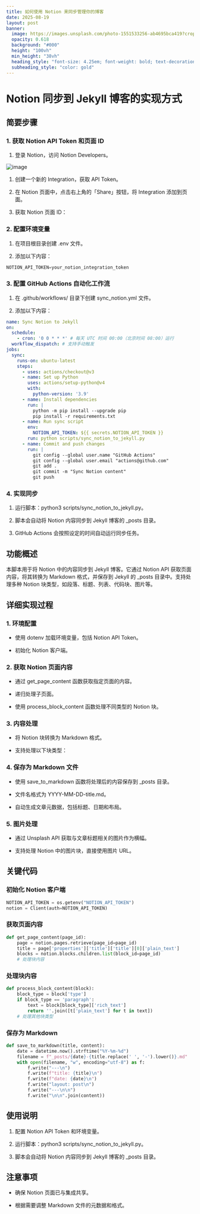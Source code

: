 ```yaml
---
title: 如何使用 Notion 来同步管理你的博客
date: 2025-08-19
layout: post
banner:
  image: https://images.unsplash.com/photo-1551533256-ab4695bca419?crop=entropy&cs=tinysrgb&fit=max&fm=jpg&ixid=M3w2OTIwMzJ8MHwxfHJhbmRvbXx8fHx8fHx8fDE3NTU1OTkwMTF8&ixlib=rb-4.1.0&q=80&w=1080
  opacity: 0.618
  background: "#000"
  height: "100vh"
  min_height: "38vh"
  heading_style: "font-size: 4.25em; font-weight: bold; text-decoration: underline"
  subheading_style: "color: gold"
---
```


# Notion 同步到 Jekyll 博客的实现方式

## 简要步骤

### 1. 获取 Notion API Token 和页面 ID

1. 登录 Notion，访问 Notion Developers。

![image](https://prod-files-secure.s3.us-west-2.amazonaws.com/a7a0cc5a-89b9-4cda-8686-1fba0ca52f40/d19c1afe-dea5-4312-9333-786b0ba83054/image.png?X-Amz-Algorithm=AWS4-HMAC-SHA256&X-Amz-Content-Sha256=UNSIGNED-PAYLOAD&X-Amz-Credential=ASIAZI2LB46665IENOIO%2F20250819%2Fus-west-2%2Fs3%2Faws4_request&X-Amz-Date=20250819T102331Z&X-Amz-Expires=3600&X-Amz-Security-Token=IQoJb3JpZ2luX2VjEG4aCXVzLXdlc3QtMiJHMEUCIQCeMkRb8UpnrMMvHX8miFTx8JXY8TPQfggYZaBXuDzU1QIgYtWF5FdXPmwV%2B2ZwojrXj4%2BzZbfxqfTzgTu19YHFR38qiAQIt%2F%2F%2F%2F%2F%2F%2F%2F%2F%2F%2FARAAGgw2Mzc0MjMxODM4MDUiDHd0x%2BuiLAyE57k05yrcA4o9q7%2BipfpLFLuqsrEqFefx9zK2GkoyYarbmQaifWdUa6Mo4cZZIC%2FD3aQl%2Bpgr53XmDwxZBmlXi21kZtB%2BwngKA%2FhcPovL700%2FezbjeoFzdi2PIH8ddyoKeeepth7aE7AfEqT%2BgHfs36BOfYg3a8ROBoveuZlQDyK7urCXUbA1wgUZRrFDBsKgg%2FE2dx4lGgwbADvP9sUUavjVOgDU7k69SF64h%2FrZLX7FRJG4Nxaxb4xm9m3ki95hs%2BNqdHYE4gt9kQmg98XRacsCo9WZ8kx48F%2BZO6lR3ZYFgUpq4d91gMwH6ewGN%2FNy%2BaO1cPxrB8Ay3KZ9BoK2yPYOwJW2lbt%2ByznMXur1BFa1xuMoOA5tG745Jw241jCHlJKvyZCmDSrxtg9D7t%2B75NZJ55bN4D%2FVOKgFc39ROXZ1kTY8fvzfb1%2FhLRiAN3ckRmmFNy7sx2no0PxqHP7t1DZHLNbUux0ZfZTVH7ldfLl2VwhpVHtBmUNKWM6pV1XDwrJo%2BLlvWdDH0JtiS6NkEJFmdCZpIZ4Nqe6lOrIOhnBSRD32U6AUjgWHQz%2BsiYHc0K6tv0OJsfmIgjHI2eXP1gJcJbt73iRLt7R0jOnTInWOqK1xnbcHOv8JN91xxzr3swc6MNaWkMUGOqUB%2BXz20JyQZpPedW%2BQYVWFTaHQX8Q6mwIITgfiXPjDtc0AzfKqEaEbIUK%2BNKB25XdQTE%2BepsUJ1D40nxY1sRdx247sYifW2YDd%2FSXV%2BROjrsrSzaDMgiKddnlsLNy2OQ7tlwdihUoJZS6bczaH7paE2yJHi7%2FZGxNfzzWGD%2FW7R%2FgMFluLyOuM0dwYchFQj22GIzBL5s1ZEewoW3DxQjKUwwFFdoKG&X-Amz-Signature=f852dd4bf457e79b691e78b66db5257e914bc0bd52a9f3197e21fc7c4b2316f9&X-Amz-SignedHeaders=host&x-amz-checksum-mode=ENABLED&x-id=GetObject)

1. 创建一个新的 Integration，获取 API Token。

1. 在 Notion 页面中，点击右上角的「Share」按钮，将 Integration 添加到页面。

1. 获取 Notion 页面 ID：


### 2. 配置环境变量

1. 在项目根目录创建 .env 文件。

1. 添加以下内容：

```javascript
NOTION_API_TOKEN=your_notion_integration_token
```

### 3. 配置 GitHub Actions 自动化工作流

1. 在 .github/workflows/ 目录下创建 sync_notion.yml 文件。

1. 添加以下内容：

```yaml
name: Sync Notion to Jekyll
on:
  schedule:
    - cron: '0 0 * * *' # 每天 UTC 时间 00:00（北京时间 08:00）运行
  workflow_dispatch: # 支持手动触发
jobs:
  sync:
    runs-on: ubuntu-latest
    steps:
      - uses: actions/checkout@v3
      - name: Set up Python
        uses: actions/setup-python@v4
        with:
          python-version: '3.9'
      - name: Install dependencies
        run: |
          python -m pip install --upgrade pip
          pip install -r requirements.txt
      - name: Run sync script
        env:
          NOTION_API_TOKEN: ${{ secrets.NOTION_API_TOKEN }}
        run: python scripts/sync_notion_to_jekyll.py
      - name: Commit and push changes
        run: |
          git config --global user.name "GitHub Actions"
          git config --global user.email "actions@github.com"
          git add .
          git commit -m "Sync Notion content"
          git push
```

### 4. 实现同步

1. 运行脚本：python3 scripts/sync_notion_to_jekyll.py。

1. 脚本会自动将 Notion 内容同步到 Jekyll 博客的 _posts 目录。

1. GitHub Actions 会按照设定的时间自动运行同步任务。

## 功能概述

本脚本用于将 Notion 中的内容同步到 Jekyll 博客。它通过 Notion API 获取页面内容，将其转换为 Markdown 格式，并保存到 Jekyll 的 _posts 目录中。支持处理多种 Notion 块类型，如段落、标题、列表、代码块、图片等。

## 详细实现过程

### 1. 环境配置

- 使用 dotenv 加载环境变量，包括 Notion API Token。

- 初始化 Notion 客户端。

### 2. 获取 Notion 页面内容

- 通过 get_page_content 函数获取指定页面的内容。

- 递归处理子页面。

- 使用 process_block_content 函数处理不同类型的 Notion 块。

### 3. 内容处理

- 将 Notion 块转换为 Markdown 格式。

- 支持处理以下块类型：


### 4. 保存为 Markdown 文件

- 使用 save_to_markdown 函数将处理后的内容保存到 _posts 目录。

- 文件名格式为 YYYY-MM-DD-title.md。

- 自动生成文章元数据，包括标题、日期和布局。

### 5. 图片处理

- 通过 Unsplash API 获取与文章标题相关的图片作为横幅。

- 支持处理 Notion 中的图片块，直接使用图片 URL。

## 关键代码

### 初始化 Notion 客户端

```python
NOTION_API_TOKEN = os.getenv("NOTION_API_TOKEN")
notion = Client(auth=NOTION_API_TOKEN)
```

### 获取页面内容

```python
def get_page_content(page_id):
    page = notion.pages.retrieve(page_id=page_id)
    title = page['properties']['title']['title'][0]['plain_text']
    blocks = notion.blocks.children.list(block_id=page_id)
    # 处理块内容
```

### 处理块内容

```python
def process_block_content(block):
    block_type = block['type']
    if block_type == 'paragraph':
        text = block[block_type]['rich_text']
        return ''.join([t['plain_text'] for t in text])
    # 处理其他块类型
```

### 保存为 Markdown

```python
def save_to_markdown(title, content):
    date = datetime.now().strftime("%Y-%m-%d")
    filename = f"_posts/{date}-{title.replace(' ', '-').lower()}.md"
    with open(filename, "w", encoding="utf-8") as f:
        f.write("---\n")
        f.write(f"title: {title}\n")
        f.write(f"date: {date}\n")
        f.write("layout: post\n")
        f.write("---\n\n")
        f.write("\n\n".join(content))
```

## 使用说明

1. 配置 Notion API Token 和环境变量。

1. 运行脚本：python3 scripts/sync_notion_to_jekyll.py。

1. 脚本会自动将 Notion 内容同步到 Jekyll 博客的 _posts 目录。

## 注意事项

- 确保 Notion 页面已与集成共享。

- 根据需要调整 Markdown 文件的元数据和格式。